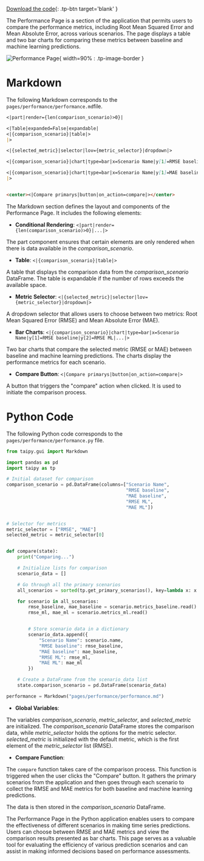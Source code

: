 [Download the code](./../src/src.zip){: .tp-btn target='blank' }

The Performance Page is a section of the application that permits users to compare the performance metrics,
including Root Mean Squared Error and Mean Absolute Error, across various scenarios.
The page displays a table and two bar charts for comparing these metrics between baseline and
machine learning predictions.

![Performance Page](images/result.png){ width=90% : .tp-image-border }

# Markdown

The following Markdown corresponds to the `pages/performance/performance.md`file.

```markdown
<|part|render={len(comparison_scenario)>0}|

<|Table|expanded=False|expandable|
<|{comparison_scenario}|table|>
|>

<|{selected_metric}|selector|lov={metric_selector}|dropdown|>

<|{comparison_scenario}|chart|type=bar|x=Scenario Name|y[1]=RMSE baseline|y[2]=RMSE ML|render={selected_metric=="RMSE"}|>

<|{comparison_scenario}|chart|type=bar|x=Scenario Name|y[1]=MAE baseline|y[2]=MAE ML|render={selected_metric=="MAE"}|>
|>


<center><|Compare primarys|button|on_action=compare|></center>
```

The Markdown section defines the layout and components of the Performance Page. It includes the following elements:

- **Conditional Rendering**: `<|part|render={len(comparison_scenario)>0}|...|>`

The part component ensures that certain elements are only rendered when there is data available in the *comparison_scenario*.

- **Table**: `<|{comparison_scenario}|table|>`

A table that displays the comparison data from the *comparison_scenario* DataFrame. The table is expandable if the number of rows exceeds the available space.

- **Metric Selector**: `<|{selected_metric}|selector|lov={metric_selector}|dropdown|>`

A dropdown selector that allows users to choose between two metrics: Root Mean Squared Error (RMSE) and Mean Absolute Error (MAE).

- **Bar Charts**: `<|{comparison_scenario}|chart|type=bar|x=Scenario Name|y[1]=RMSE baseline|y[2]=RMSE ML|...|>`

Two bar charts that compare the selected metric (RMSE or MAE) between baseline and machine learning predictions. The charts display the performance metrics for each scenario.

- **Compare Button**: `<|Compare primarys|button|on_action=compare|>`

A button that triggers the "compare" action when clicked. It is used to initiate the comparison process.

# Python Code

The following Python code corresponds to the `pages/performance/performance.py` file.

```python
from taipy.gui import Markdown

import pandas as pd
import taipy as tp

# Initial dataset for comparison
comparison_scenario = pd.DataFrame(columns=["Scenario Name",
                                            "RMSE baseline",
                                            "MAE baseline",
                                            "RMSE ML",
                                            "MAE ML"])


# Selector for metrics
metric_selector = ["RMSE", "MAE"]
selected_metric = metric_selector[0]


def compare(state):
    print("Comparing...")

    # Initialize lists for comparison
    scenario_data = []

    # Go through all the primary scenarios
    all_scenarios = sorted(tp.get_primary_scenarios(), key=lambda x: x.creation_date.timestamp())

    for scenario in all_scenarios:
        rmse_baseline, mae_baseline = scenario.metrics_baseline.read()
        rmse_ml, mae_ml = scenario.metrics_ml.read()


        # Store scenario data in a dictionary
        scenario_data.append({
            "Scenario Name": scenario.name,
            "RMSE baseline": rmse_baseline,
            "MAE baseline": mae_baseline,
            "RMSE ML": rmse_ml,
            "MAE ML": mae_ml
        })

    # Create a DataFrame from the scenario_data list
    state.comparison_scenario = pd.DataFrame(scenario_data)

performance = Markdown("pages/performance/performance.md")
```

- **Global Variables**:

The variables *comparison_scenario*, *metric_selector*, and *selected_metric* are initialized.
The *comparison_scenario* DataFrame stores the comparison data, while *metric_selector* holds the options for the metric selector. *selected_metric* is initialized with the default metric, which is the first element of the *metric_selector* list (RMSE).

- **Compare Function**:

The `compare` function takes care of the comparison process. This function is triggered when the user clicks
the "Compare" button. It gathers the primary scenarios from the application and then goes through each scenario
to collect the RMSE and MAE metrics for both baseline and machine learning predictions.

The data is then stored in the *comparison_scenario* DataFrame.


The Performance Page in the Python application enables users to compare the effectiveness of different scenarios
in making time series predictions. Users can choose between RMSE and MAE metrics and view the comparison results
presented as bar charts. This page serves as a valuable tool for evaluating the efficiency of various prediction
scenarios and can assist in making informed decisions based on performance assessments.
